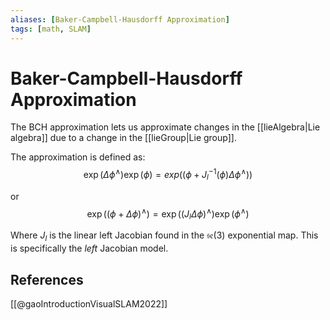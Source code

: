```yaml
---
aliases: [Baker-Campbell-Hausdorff Approximation]
tags: [math, SLAM]
---
```

# Baker-Campbell-Hausdorff Approximation

The BCH approximation lets us approximate changes in the [[lieAlgebra|Lie algebra]] due to a change in the [[lieGroup|Lie group]].

The approximation is defined as:
$$
\exp(\Delta \phi^\wedge)\exp(\phi) = exp((\phi + J_l^{-1}(\phi)\Delta\phi^\wedge)) 
$$

or
$$
\exp((\phi + \Delta \phi)^\wedge) = \exp((J_l \Delta \phi)^\wedge)\exp(\phi^\wedge)
$$

Where $J_l$ is the linear left Jacobian found in the $\mathfrak{se}(3)$ exponential map. This is specifically the *left* Jacobian model.

## References
[[@gaoIntroductionVisualSLAM2022]]

